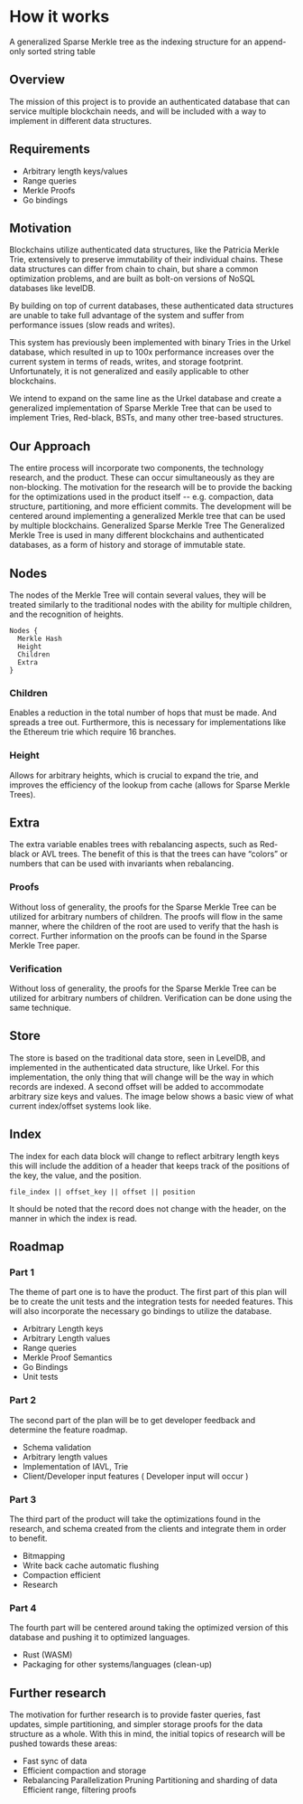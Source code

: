 # How it works

A generalized Sparse Merkle tree as the indexing structure for an append-only sorted string table

## Overview
The mission of this project is to provide an authenticated database that can service multiple blockchain needs, and will be included with a way to implement in different data structures.

## Requirements
- Arbitrary length keys/values
- Range queries
- Merkle Proofs
- Go bindings


## Motivation
Blockchains utilize authenticated data structures, like the Patricia Merkle Trie, extensively to preserve immutability of their individual chains. These data structures can differ from chain to chain, but share a common optimization problems, and are built as bolt-on versions of NoSQL databases like levelDB.

By building on top of current databases, these authenticated data structures are unable to take full advantage of the system and suffer from performance issues (slow reads and writes).

This system has previously been implemented with binary Tries in the Urkel database, which resulted in up to 100x performance increases over the current system in terms of reads, writes, and storage footprint. Unfortunately,  it is not generalized and easily applicable to other blockchains.

We intend to expand on the same line as the Urkel database and create a generalized implementation of Sparse Merkle Tree that can be used to implement Tries, Red-black, BSTs, and many other tree-based structures.
## Our Approach
The entire process will incorporate two components, the technology research, and the product. These can occur simultaneously as they are non-blocking. The motivation for the research will be to provide the backing for the optimizations used in the product itself -- e.g. compaction, data structure, partitioning, and more efficient commits. The development will be centered around implementing a generalized Merkle tree that can be used by multiple blockchains.
Generalized Sparse Merkle Tree
The Generalized Merkle Tree is used in many different blockchains and authenticated databases, as a form of history and storage of immutable state.



## Nodes
The nodes of the Merkle Tree will contain several values, they will be treated similarly to the traditional nodes with the ability for multiple children, and the recognition of heights.  

```
Nodes {
  Merkle Hash
  Height
  Children
  Extra
}
```

### Children
Enables a reduction in the total number of hops that must be made. And spreads a tree out. Furthermore, this is necessary for implementations like the Ethereum trie which require 16 branches.

### Height
Allows for arbitrary heights, which is crucial to expand the trie, and improves the efficiency of the lookup from cache (allows for Sparse Merkle Trees).

## Extra
The extra variable enables trees with rebalancing aspects, such as Red-black or AVL trees. The benefit of this is that the trees can have “colors” or numbers that can be used with invariants when rebalancing.

### Proofs
Without loss of generality, the proofs for the Sparse Merkle Tree can be utilized for arbitrary numbers of children. The proofs will flow in the same manner, where the children of the root are used to verify that the hash is correct. Further information on the proofs can be found in the Sparse Merkle Tree paper.

### Verification
Without loss of generality, the proofs for the Sparse Merkle Tree can be utilized for arbitrary numbers of children. Verification can be done using the same technique.

## Store
The store is based on the traditional data store, seen in LevelDB, and implemented in the authenticated data structure, like Urkel. For this implementation, the only thing that will change will be the way in which records are indexed. A second offset will be added to accommodate arbitrary size keys and values. The image below shows a basic view of what current index/offset systems look like.

## Index
The index for each data block will change to reflect arbitrary length keys this will include the addition of a header that keeps track of the positions of the key, the value, and the position.

`file_index || offset_key || offset || position`

It should be noted that the record does not change with the header, on the manner in which the index is read.


## Roadmap

### Part 1
The theme of part one is to have the product. The first part of this plan will be to create the unit tests and the integration tests for needed features. This will also incorporate the necessary go bindings to utilize the database.

- Arbitrary Length keys
- Arbitrary Length values
- Range queries
- Merkle Proof Semantics
- Go Bindings
- Unit tests

### Part 2
The second part of the plan will be to get developer feedback and determine the feature roadmap.

- Schema validation
- Arbitrary length values
- Implementation of IAVL, Trie
- Client/Developer input features ( Developer input will occur )

### Part 3
The third part of the product will take the optimizations found in the research, and schema created from the clients and integrate them in order to benefit.
- Bitmapping
- Write back cache automatic flushing
- Compaction efficient
- Research

### Part 4
The fourth part will be centered around taking the optimized version of this database and pushing it to optimized languages.
- Rust (WASM)
- Packaging for other systems/languages (clean-up)

## Further research
The motivation for further research is to provide faster queries, fast updates, simple partitioning, and simpler storage proofs for the data structure as a whole. With this in mind, the initial topics of research will be pushed towards these areas:  
- Fast sync of data
- Efficient compaction and storage
- Rebalancing
Parallelization
Pruning
Partitioning and sharding of data
Efficient range, filtering proofs
